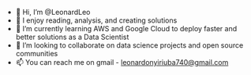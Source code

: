 - 👋 Hi, I’m @LeonardLeo
- 👀 I enjoy reading, analysis, and creating solutions 
- 🌱 I’m currently learning AWS and Google Cloud to deploy faster and better solutions as a Data Scientist
- 💞️ I’m looking to collaborate on data science projects and open source communities
- 📫 You can reach me on gmail - leonardonyiriuba740@gmail.com

<!---
LeonardLeo/LeonardLeo is a ✨ special ✨ repository because its `README.md` (this file) appears on your GitHub profile.
You can click the Preview link to take a look at your changes.
--->
